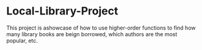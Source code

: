# Local-Library-Project
This project is ashowcase of how to use higher-order functions to find how many library books are beign borrowed, which authors are the most popular, etc.
